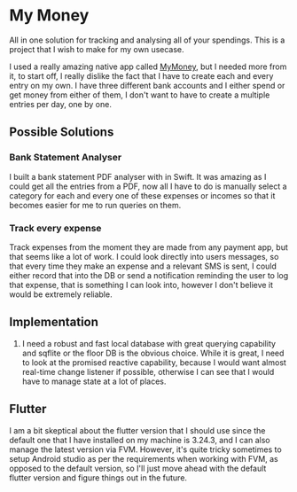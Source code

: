 # My Money

All in one solution for tracking and analysing all of your spendings.
This is a project that I wish to make for my own usecase.

I used a really amazing native app called [MyMoney](https://play.google.com/store/apps/details?id=com.raha.app.mymoney.free&hl=en_IN), but I needed more from it, to start off, I really dislike the fact that I have to create each and every entry on my own. I have three different bank accounts and I either spend or get money from either of them, I don't want to have to create a multiple entries per day, one by one.

## Possible Solutions

### Bank Statement Analyser

I built a bank statement PDF analyser with in Swift. It was amazing as I could get all the entries from a PDF, now all I have to do is manually select a category for each and every one of these expenses or incomes so that it becomes easier for me to run queries on them.

### Track every expense

Track expenses from the moment they are made from any payment app, but that seems like a lot of work. I could look directly into users messages, so that every time they make an expense and a relevant SMS is sent, I could either record that into the DB or send a notification reminding the user to log that expense, that is something I can look into, however I don't believe it would be extremely reliable.

## Implementation

1. I need a robust and fast local database with great querying capability and sqflite or the floor DB is the obvious choice. While it is great, I need to look at the promised reactive capability, because I would want almost real-time change listener if possible, otherwise I can see that I would have to manage state at a lot of places.

## Flutter

I am a bit skeptical about the flutter version that I should use since the default one that I have installed on my machine is 3.24.3, and I can also manage the latest version via FVM. However, it's quite tricky sometimes to setup Android studio as per the requirements when working with FVM, as opposed to the default version, so I'll just move ahead with the default flutter version and figure things out in the future.

